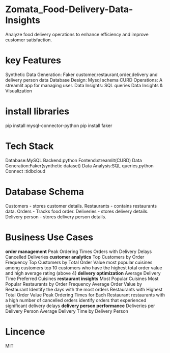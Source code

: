 # Zomata_Food-Delivery-Data-Insights
Analyze food delivery operations to enhance efficiency and  improve customer satisfaction.
# key Features
Synthetic Data Generation:
Faker customer,restaurant,order,delivery and delivery person data
Database Design:
Mysql schema
CURD Operations:
A streamlit app for managing user.
Data Insights:
SQL queries 
Data Insights & Visualization
# install libraries
pip install mysql-connector-python
pip install faker
# Tech Stack
Database:MySQL
Backend:python
Fontend:streamlit(CURD)
Data Generation:Faker(synthetic dataset)
Data Analysis:SQL queries,python
Connect :tidbcloud
# Database Schema
Customers - stores customer details.
Restaurants - contains restaurants data.
Orders - Tracks food order.
Deliveries - stores delivery details.
Delivery person - stores delivery person details.
# Business Use Cases
**order management**
Peak Ordering Times
Orders with Delivery Delays
Cancelled Deliveries
**customer analytics**
Top Customers by Order Frequency
Top Customers by Total Order Value
most popular cuisines among customers
top 10 customers who have the highest total order value and  high average rating (above 4)
**delivery optimization**
Average Delivery Time
Preferred Cuisines
**restaurant insights**
Most Popular Cuisines
Most Popular Restaurants by Order Frequency
Average Order Value by Restaurant
Identify the days with the most orders
Restaurants with Highest Total Order Value
Peak Ordering Times for Each Restaurant
restaurants with a high number of cancelled orders
identify orders that experienced significant delivery delays
**delivery person performance**
Deliveries per Delivery Person
Average Delivery Time by Delivery Person
# Lincence 
MIT
